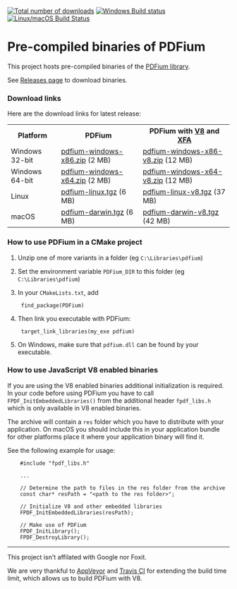 [![Total number of downloads](https://img.shields.io/github/downloads/bblanchon/pdfium-binaries/total.svg)](https://github.com/bblanchon/pdfium-binaries/releases)
[![Windows Build status](https://ci.appveyor.com/api/projects/status/85rqdhpyxt589700?svg=true)](https://ci.appveyor.com/project/bblanchon/pdfium-binaries)
[![Linux/macOS Build Status](https://travis-ci.org/bblanchon/pdfium-binaries.svg?branch=master)](https://travis-ci.org/bblanchon/pdfium-binaries)

# Pre-compiled binaries of PDFium

This project hosts pre-compiled binaries of the [PDFium library](https://pdfium.googlesource.com/pdfium/).

See [Releases page](https://github.com/bblanchon/pdfium-binaries/releases) to download binaries.

### Download links

Here are the download links for latest release:

<table>
  <tr>
    <th>Platform</th>
    <th>PDFium</th>
    <th>PDFium with <a href="https://en.wikipedia.org/wiki/V8_(JavaScript_engine)">V8</a> and <a href="https://en.wikipedia.org/wiki/XFA">XFA</a></th>
  </tr>
  <tr>
    <td>Windows 32-bit</td>
    <td><a href="https://github.com/bblanchon/pdfium-binaries/releases/latest/download/pdfium-windows-x86.zip">pdfium-windows-x86.zip</a> (2 MB)</td>
    <td><a href="https://github.com/bblanchon/pdfium-binaries/releases/latest/download/pdfium-windows-x86-v8.zip">pdfium-windows-x86-v8.zip</a> (12 MB)</td>
  </tr>
  <tr>
    <td>Windows 64-bit</td>
    <td><a href="https://github.com/bblanchon/pdfium-binaries/releases/latest/download/pdfium-windows-x64.zip">pdfium-windows-x64.zip</a> (2 MB)</td>
    <td><a href="https://github.com/bblanchon/pdfium-binaries/releases/latest/download/pdfium-windows-x64-v8.zip">pdfium-windows-x64-v8.zip</a> (12 MB)</td>
  </tr>
  <tr>
    <td>Linux</td>
    <td><a href="https://github.com/bblanchon/pdfium-binaries/releases/latest/download/pdfium-linux.tgz">pdfium-linux.tgz</a> (6 MB)</td>
    <td><a href="https://github.com/bblanchon/pdfium-binaries/releases/latest/download/pdfium-linux-v8.tgz">pdfium-linux-v8.tgz</a> (37 MB)</td>
  </tr>
  <tr>
    <td>macOS</td>
    <td><a href="https://github.com/bblanchon/pdfium-binaries/releases/latest/download/pdfium-darwin.tgz">pdfium-darwin.tgz</a> (6 MB)</td>
    <td><a href="https://github.com/bblanchon/pdfium-binaries/releases/latest/download/pdfium-darwin-v8.tgz">pdfium-darwin-v8.tgz</a> (42 MB)</td>
  </tr>
</table>

### How to use PDFium in a CMake project

1. Unzip one of more variants in a folder (eg `C:\Libraries\pdfium`)
2. Set the environment variable `PDFium_DIR` to this folder (eg `C:\Libraries\pdfium`)
3. In your `CMakeLists.txt`, add

        find_package(PDFium)

4. Then link you executable with PDFium:

        target_link_libraries(my_exe pdfium)

5. On Windows, make sure that `pdfium.dll` can be found by your executable.

### How to use JavaScript V8 enabled binaries

If you are using the V8 enabled binaries additional initialization is required.
In your code before using PDFium you have to call `FPDF_InitEmbeddedLibraries()`
from the additional header `fpdf_libs.h` which is only available in V8 enabled
binaries.

The archive will contain a `res` folder which you have to distribute with your
application. On macOS you should include this in your application bundle for other
platforms place it where your application binary will find it.

See the following example for usage:

        #include "fpdf_libs.h"

        ...

        // Determine the path to files in the res folder from the archive
        const char* resPath = "<path to the res folder>";

        // Initialize V8 and other embedded libraries
        FPDF_InitEmbeddedLibraries(resPath);

        // Make use of PDFium
        FPDF_InitLibrary();
        FPDF_DestroyLibrary();



---

This project isn't affilated with Google nor Foxit.

We are very thankful to [AppVeyor](https://www.appveyor.com/) and [Travis CI](https://travis-ci.org/) for extending the build time limit, which allows us to build PDFium with V8.